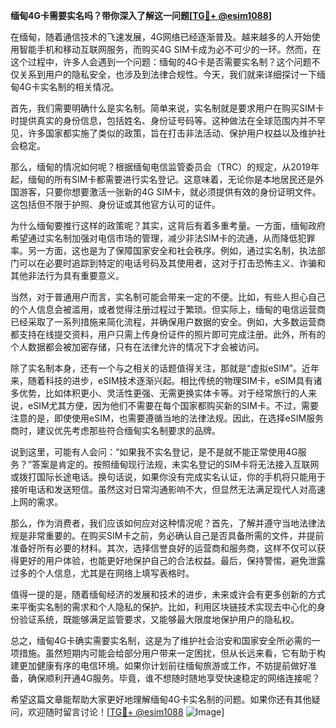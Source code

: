 **缅甸4G卡需要实名吗？带你深入了解这一问题[[TG💪+ @esim1088](https://t.me/s/esim1088)]**

在缅甸，随着通信技术的飞速发展，4G网络已经逐渐普及。越来越多的人开始使用智能手机和移动互联网服务，而购买4G SIM卡成为必不可少的一环。然而，在这个过程中，许多人会遇到一个问题：缅甸的4G卡是否需要实名制？这个问题不仅关系到用户的隐私安全，也涉及到法律合规性。今天，我们就来详细探讨一下缅甸4G卡实名制的相关情况。

首先，我们需要明确什么是实名制。简单来说，实名制就是要求用户在购买SIM卡时提供真实的身份信息，包括姓名、身份证号码等。这种做法在全球范围内并不罕见，许多国家都实施了类似的政策，旨在打击非法活动、保护用户权益以及维护社会稳定。

那么，缅甸的情况如何呢？根据缅甸电信监管委员会（TRC）的规定，从2019年起，缅甸的所有SIM卡都需要进行实名登记。这意味着，无论你是本地居民还是外国游客，只要你想要激活一张新的4G SIM卡，就必须提供有效的身份证明文件。这包括但不限于护照、身份证或其他官方认可的证件。

为什么缅甸要推行这样的政策呢？其实，这背后有着多重考量。一方面，缅甸政府希望通过实名制加强对电信市场的管理，减少非法SIM卡的流通，从而降低犯罪率。另一方面，这也是为了保障国家安全和社会秩序。例如，通过实名制，执法部门可以在必要时追踪到特定的电话号码及其使用者，这对于打击恐怖主义、诈骗和其他非法行为具有重要意义。

当然，对于普通用户而言，实名制可能会带来一定的不便。比如，有些人担心自己的个人信息会被滥用，或者觉得注册过程过于繁琐。但实际上，缅甸的电信运营商已经采取了一系列措施来简化流程，并确保用户数据的安全。例如，大多数运营商都支持在线提交资料，用户只需上传身份证件的照片即可完成注册。此外，所有的个人数据都会被加密存储，只有在法律允许的情况下才会被访问。

除了实名制本身，还有一个与之相关的话题值得关注，那就是“虚拟eSIM”。近年来，随着科技的进步，eSIM技术逐渐兴起。相比传统的物理SIM卡，eSIM具有诸多优势，比如体积更小、灵活性更强、无需更换实体卡等。对于经常旅行的人来说，eSIM尤其方便，因为他们不需要在每个国家都购买新的SIM卡。不过，需要注意的是，即使使用eSIM，也需要遵循当地的法律法规。因此，在选择eSIM服务商时，建议优先考虑那些符合缅甸实名制要求的品牌。

说到这里，可能有人会问：“如果我不实名登记，是不是就不能正常使用4G服务？”答案是肯定的。按照缅甸现行法规，未实名登记的SIM卡将无法接入互联网或拨打国际长途电话。换句话说，如果你没有完成实名认证，你的手机将只能用于接听电话和发送短信。虽然这对日常沟通影响不大，但显然无法满足现代人对高速上网的需求。

那么，作为消费者，我们应该如何应对这种情况呢？首先，了解并遵守当地法律法规是非常重要的。在购买SIM卡之前，务必确认自己是否具备所需的文件，并提前准备好所有必要的材料。其次，选择信誉良好的运营商和服务商，这样不仅可以获得更好的用户体验，也能更好地保护自己的合法权益。最后，保持警惕，避免泄露过多的个人信息，尤其是在网络上填写表格时。

值得一提的是，随着缅甸经济的发展和技术的进步，未来或许会有更多创新的方式来平衡实名制的需求和个人隐私的保护。比如，利用区块链技术实现去中心化的身份验证系统，既能够满足监管要求，又能够最大限度地保护用户的隐私权。

总之，缅甸4G卡确实需要实名制，这是为了维护社会治安和国家安全所必需的一项措施。虽然短期内可能会给部分用户带来一定困扰，但从长远来看，它有助于构建更加健康有序的电信环境。如果你计划前往缅甸旅游或工作，不妨提前做好准备，确保顺利开通4G服务。毕竟，谁不想随时随地享受快速稳定的网络连接呢？

希望这篇文章能帮助大家更好地理解缅甸4G卡实名制的问题。如果你还有其他疑问，欢迎随时留言讨论！[[TG💪+ @esim1088](https://t.me/s/esim1088) ![Image](https://i.postimg.cc/4NQfJmqS/Snipaste-2025-05-13-00-14-12.png)]